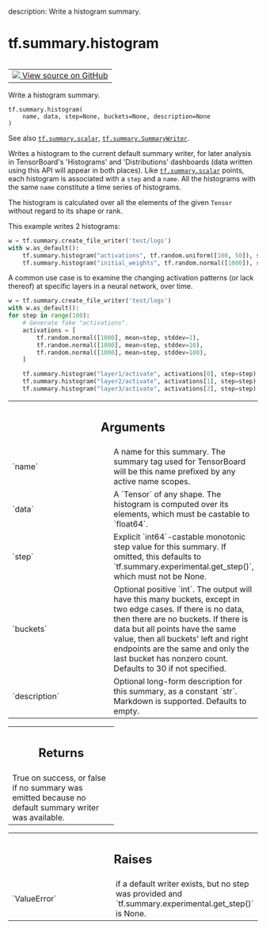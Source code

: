 description: Write a histogram summary.

<div itemscope itemtype="http://developers.google.com/ReferenceObject">
<meta itemprop="name" content="tf.summary.histogram" />
<meta itemprop="path" content="Stable" />
</div>

# tf.summary.histogram

<!-- Insert buttons and diff -->

<table class="tfo-notebook-buttons tfo-api nocontent" align="left">
<td>
  <a target="_blank" href="https://github.com/tensorflow/tensorboard/tree/2.15.1/tensorboard/plugins/histogram/summary_v2.py#L104-L201">
    <img src="https://www.tensorflow.org/images/GitHub-Mark-32px.png" />
    View source on GitHub
  </a>
</td>
</table>



Write a histogram summary.


<pre class="devsite-click-to-copy prettyprint lang-py tfo-signature-link">
<code>tf.summary.histogram(
    name, data, step=None, buckets=None, description=None
)
</code></pre>



<!-- Placeholder for "Used in" -->

See also <a href="../../tf/summary/scalar.md"><code>tf.summary.scalar</code></a>, <a href="../../tf/summary/SummaryWriter.md"><code>tf.summary.SummaryWriter</code></a>.

Writes a histogram to the current default summary writer, for later analysis
in TensorBoard's 'Histograms' and 'Distributions' dashboards (data written
using this API will appear in both places). Like <a href="../../tf/summary/scalar.md"><code>tf.summary.scalar</code></a> points,
each histogram is associated with a `step` and a `name`. All the histograms
with the same `name` constitute a time series of histograms.

The histogram is calculated over all the elements of the given `Tensor`
without regard to its shape or rank.

This example writes 2 histograms:

```python
w = tf.summary.create_file_writer('test/logs')
with w.as_default():
    tf.summary.histogram("activations", tf.random.uniform([100, 50]), step=0)
    tf.summary.histogram("initial_weights", tf.random.normal([1000]), step=0)
```

A common use case is to examine the changing activation patterns (or lack
thereof) at specific layers in a neural network, over time.

```python
w = tf.summary.create_file_writer('test/logs')
with w.as_default():
for step in range(100):
    # Generate fake "activations".
    activations = [
        tf.random.normal([1000], mean=step, stddev=1),
        tf.random.normal([1000], mean=step, stddev=10),
        tf.random.normal([1000], mean=step, stddev=100),
    ]

    tf.summary.histogram("layer1/activate", activations[0], step=step)
    tf.summary.histogram("layer2/activate", activations[1], step=step)
    tf.summary.histogram("layer3/activate", activations[2], step=step)
```

<!-- Tabular view -->
 <table class="responsive fixed orange">
<colgroup><col width="214px"><col></colgroup>
<tr><th colspan="2"><h2 class="add-link">Arguments</h2></th></tr>

<tr>
<td>
`name`<a id="name"></a>
</td>
<td>
A name for this summary. The summary tag used for TensorBoard will
be this name prefixed by any active name scopes.
</td>
</tr><tr>
<td>
`data`<a id="data"></a>
</td>
<td>
A `Tensor` of any shape. The histogram is computed over its elements,
which must be castable to `float64`.
</td>
</tr><tr>
<td>
`step`<a id="step"></a>
</td>
<td>
Explicit `int64`-castable monotonic step value for this summary. If
omitted, this defaults to `tf.summary.experimental.get_step()`, which must
not be None.
</td>
</tr><tr>
<td>
`buckets`<a id="buckets"></a>
</td>
<td>
Optional positive `int`. The output will have this
many buckets, except in two edge cases. If there is no data, then
there are no buckets. If there is data but all points have the
same value, then all buckets' left and right endpoints are the same
and only the last bucket has nonzero count. Defaults to 30 if not
specified.
</td>
</tr><tr>
<td>
`description`<a id="description"></a>
</td>
<td>
Optional long-form description for this summary, as a
constant `str`. Markdown is supported. Defaults to empty.
</td>
</tr>
</table>



<!-- Tabular view -->
 <table class="responsive fixed orange">
<colgroup><col width="214px"><col></colgroup>
<tr><th colspan="2"><h2 class="add-link">Returns</h2></th></tr>
<tr class="alt">
<td colspan="2">
True on success, or false if no summary was emitted because no default
summary writer was available.
</td>
</tr>

</table>



<!-- Tabular view -->
 <table class="responsive fixed orange">
<colgroup><col width="214px"><col></colgroup>
<tr><th colspan="2"><h2 class="add-link">Raises</h2></th></tr>

<tr>
<td>
`ValueError`<a id="ValueError"></a>
</td>
<td>
if a default writer exists, but no step was provided and
`tf.summary.experimental.get_step()` is None.
</td>
</tr>
</table>


